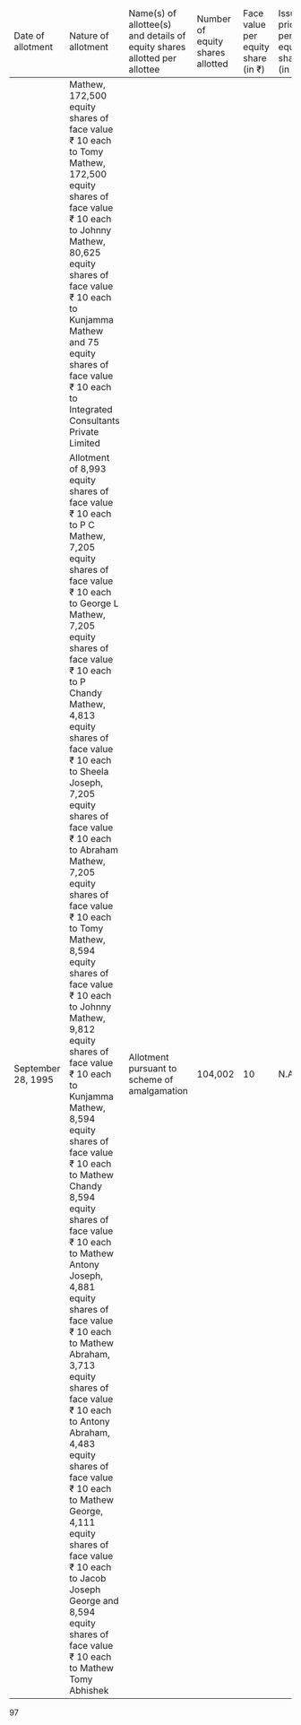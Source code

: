 <table><thead><tr><td>Date of allotment</td><td>Nature of allotment</td><td>Name(s) of allottee(s) and details of equity shares allotted per allottee</td><td>Number of equity shares allotted</td><td>Face value per equity share (in ₹)</td><td>Issue price per equity share (in ₹)</td><td>Nature of consideration</td></tr></thead><tbody><tr><td></td><td>Mathew, 172,500 equity shares of face value ₹ 10 each to Tomy Mathew, 172,500 equity shares of face value ₹ 10 each to Johnny Mathew, 80,625 equity shares of face value ₹ 10 each to Kunjamma Mathew and 75 equity shares of face value ₹ 10 each to Integrated Consultants Private Limited</td><td></td><td></td><td></td><td></td><td></td></tr><tr><td>September 28, 1995</td><td>Allotment of 8,993 equity shares of face value ₹ 10 each to P C Mathew, 7,205 equity shares of face value ₹ 10 each to George L Mathew, 7,205 equity shares of face value ₹ 10 each to P Chandy Mathew, 4,813 equity shares of face value ₹ 10 each to Sheela Joseph, 7,205 equity shares of face value ₹ 10 each to Abraham Mathew, 7,205 equity shares of face value ₹ 10 each to Tomy Mathew, 8,594 equity shares of face value ₹ 10 each to Johnny Mathew, 9,812 equity shares of face value ₹ 10 each to Kunjamma Mathew, 8,594 equity shares of face value ₹ 10 each to Mathew Chandy 8,594 equity shares of face value ₹ 10 each to Mathew Antony Joseph, 4,881 equity shares of face value ₹ 10 each to Mathew Abraham, 3,713 equity shares of face value ₹ 10 each to Antony Abraham, 4,483 equity shares of face value ₹ 10 each to Mathew George, 4,111 equity shares of face value ₹ 10 each to Jacob Joseph George and 8,594 equity shares of face value ₹ 10 each to Mathew Tomy Abhishek</td><td>Allotment pursuant to scheme of amalgamation</td><td>104,002</td><td>10</td><td>N.A.</td><td>Other than cash^</td></tr></tbody></table>

97